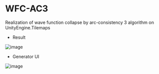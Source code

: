 # WFC-AC3
Realization of wave function collapse by arc-consistency 3 algorithm on UnityEngine.Tilemaps

- Result
  
![image](https://github.com/vikle/WFC-AC3/assets/11353069/db4b6d93-3394-4c83-baec-339f55c2c103)

- Generator UI
  
![image](https://github.com/vikle/WFC-AC3/assets/11353069/09f1285c-fa82-49db-a34e-67c304b1c763)
